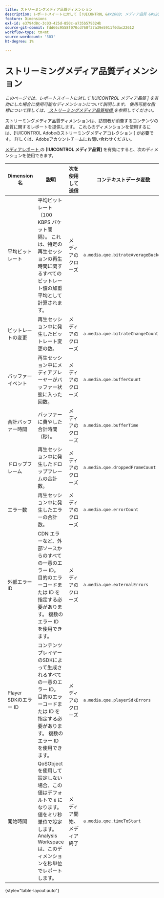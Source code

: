 ```yaml
---
title: ストリーミングメディア品質ディメンション
description: レポートスイートに対して [!UICONTROL &#x200B; メディア品質 &#x200B;] を有効にした場合に使用可能なディメンション。
feature: Dimensions
exl-id: e3794d8c-3c03-425d-850c-a735b579324b
source-git-commit: fdd66c9558f070cd760f37a39e5911f0dac22612
workflow-type: tm+mt
source-wordcount: '303'
ht-degree: 1%

---
```


# ストリーミングメディア品質ディメンション

*このページでは、レポートスイートに対して [!UICONTROL &#x200B; メディア品質 &#x200B;] を有効にした場合に使用可能なディメンションについて説明します。 使用可能な指標について詳しくは、[ ストリーミングメディア品質指標 ](../metrics/sm-quality.md) を参照してください。*

ストリーミングメディア品質ディメンションは、訪問者が消費するコンテンツの品質に関するレポートを提供します。 これらのディメンションを使用するには、[!UICONTROL Adobeのストリーミングメディアコレクション &#x200B;] が必要です。 詳しくは、Adobeアカウントチームにお問い合わせください。

[ メディアレポート ](/help/admin/admin/c-manage-report-suites/c-edit-report-suites/media-management.md) の **[!UICONTROL メディア品質]** を有効にすると、次のディメンションを使用できます。

| Dimension名 | 説明 | 次を使用して送信 | コンテキストデータ変数 |
| --- | --- | --- | --- |
| 平均ビットレート | 平均ビットレート（100 KBPS バケット間隔）。 これは、特定の再生セッションの再生時間に関するすべてのビットレート値の加重平均として計算されます。 | メディアのクローズ | `a.media.qoe.bitrateAverageBucket` |
| ビットレートの変更 | 再生セッション中に発生したビットレート変更の数。 | メディアのクローズ | `a.media.qoe.bitrateChangeCount` |
| バッファーイベント | 再生セッション中にメディアプレーヤーがバッファー状態に入った回数。 | メディアのクローズ | `a.media.qoe.bufferCount` |
| 合計バッファー時間 | バッファーに費やした合計時間（秒）。 | メディアのクローズ | `a.media.qoe.bufferTime` |
| ドロップフレーム | 再生セッション中に発生したドロップフレームの合計数。 | メディアのクローズ | `a.media.qoe.droppedFrameCount` |
| エラー数 | 再生セッション中に発生したエラーの合計数。 | メディアのクローズ | `a.media.qoe.errorCount` |
| 外部エラー ID | CDN エラーなど、外部ソースからのすべての一意のエラー ID。 目的のエラーコードまたは ID を指定する必要があります。 複数のエラー ID を使用できます。 | メディアのクローズ | `a.media.qoe.externalErrors` |
| Player SDKのエラー ID | コンテンツプレイヤーのSDKによって生成されるすべての一意のエラー ID。 目的のエラーコードまたは ID を指定する必要があります。 複数のエラー ID を使用できます。 | メディアのクローズ | `a.media.qoe.playerSdkErrors` |
| 開始時間 | QoSObject を使用して設定しない場合、この値はデフォルトで `0` になります。 値をミリ秒単位で設定します。 Analysis Workspaceは、このディメンションを秒単位でレポートします。 | メディア開始、メディア終了 | `a.media.qoe.timeToStart` |

{style="table-layout:auto"}
